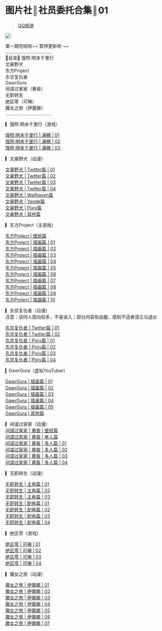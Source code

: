 # 图片社║社员委托合集║01
> [QQ频道](https://pd.qq.com/s/91278s5g6)    
  
![](https://i.postimg.cc/xTfzy3Mk/jxqq15.jpg)    

第一期完结啦~~ 暂停更新啦 ~~   
………………………………  
🔹目录🔹 
饿殍:明末千里行  
文豪野犬  
东方Project  
东京复仇者  
GawrGura  
间谍过家家（黄昏）    
无职转生  
绝区零（可琳）   
魔女之旅（伊蕾娜）   
………………………………

▎饿殍:明末千里行（游戏） 

[饿殍:明末千里行 | 满穗 | 01](https://pd.qq.com/s/4lggwu591)  
[饿殍:明末千里行 | 满穗 | 02](https://pd.qq.com/s/1nxjg4l3m)  
[饿殍:明末千里行 | 满穗 | 03](https://pd.qq.com/s/da3n22gvo)  

▎文豪野犬（动漫）  

[文豪野犬 | Twitter篇 | 01](https://pd.qq.com/s/3zo2jirxk)  
[文豪野犬 | Twitter篇 | 02](https://pd.qq.com/s/43lh1kafa)  
[文豪野犬 | Twitter篇 | 03](https://pd.qq.com/s/mzp6xq2a)  
[文豪野犬 | Twitter篇 | 04](https://pd.qq.com/s/9hja0anyt)  
[文豪野犬 | Wallhaven篇](https://pd.qq.com/s/3c4jv1ha0)  
[文豪野犬 | Yande篇](https://pd.qq.com/s/3wkykoupa)  
[文豪野犬 | Pixiv篇](https://pd.qq.com/s/69robqepe)  
[文豪野犬 | 其他篇](https://pd.qq.com/s/217j80mha)    
  
▎东方Project（主游戏）    
  
[东方Project | 壁纸篇](https://pd.qq.com/s/e11snlmoy)    
[东方Project | 插画篇 | 01](https://pd.qq.com/s/76cw2tn8n)  
[东方Project | 插画篇 | 02](https://pd.qq.com/s/ba2htz5a0)  
[东方Project | 插画篇 | 03](https://pd.qq.com/s/5cyiheqs8)  
[东方Project | 插画篇 | 04](https://pd.qq.com/s/6pf05dsma)  
[东方Project | 插画篇 | 05](https://pd.qq.com/s/hk6rxplfn)  
[东方Project | 插画篇 | 06](https://pd.qq.com/s/9i721l7u2)  
[东方Project | 插画篇 | 07](https://pd.qq.com/s/4qnr6qnd2)  
[东方Project | 插画篇 | 08](https://pd.qq.com/s/g0h1lmmxs)  
[东方Project | 插画篇 | 09](https://pd.qq.com/s/g761y9qoc)  
[东方Project | 插画篇 | 10](https://pd.qq.com/s/frqabn34t)    
  
▎东京复仇者（动漫）    
注意：该同人腐向较多，不喜误入；部分内容有血腥，感到不适者请立马退出

[东京复仇者 | Twitter篇 | 01](https://pd.qq.com/s/8o0bqr4pj)    
[东京复仇者 | Twitter篇 | 02](https://pd.qq.com/s/eidfd8x7o)    
[东京复仇者 | Pixiv篇 | 01](https://pd.qq.com/s/e1rab5lfn)    
[东京复仇者 | Pixiv篇 | 02](https://pd.qq.com/s/ckvduukjw)    
[东京复仇者 | Pixiv篇 | 03](https://pd.qq.com/s/89oenzwpr)    
[东京复仇者 | Pixiv篇 | 04](https://pd.qq.com/s/4insvc4hx)  

▎GawrGura（虚拟YouTuber）    
  
[GawrGura | 插画篇 | 01](https://pd.qq.com/s/g8oi61ioc)    
[GawrGura | 插画篇 | 02](https://pd.qq.com/s/1nw2bq84e)    
[GawrGura | 插画篇 | 03](https://pd.qq.com/s/he9dsaezp)    
[GawrGura | 插画篇 | 04](https://pd.qq.com/s/5j4363e8m)    
[GawrGura | 插画篇 | 05](https://pd.qq.com/s/1p8ovha0a)    
[GawrGura | 其他篇](https://pd.qq.com/s/1eodn5un)  

▎间谍过家家（动漫）  
[间谍过家家 | 黄昏 | 壁纸篇](https://pd.qq.com/s/fzu2xidb2)  
[间谍过家家 | 黄昏 | 单人篇](https://pd.qq.com/s/59tdgqril)  
[间谍过家家 | 黄昏 | 多人篇 | 01](https://pd.qq.com/s/6rjsggmvn)  
[间谍过家家 | 黄昏 | 多人篇 | 02](https://pd.qq.com/s/3108n4x8v)  
[间谍过家家 | 黄昏 | 多人篇 | 03](https://pd.qq.com/s/9idumceqp)  
[间谍过家家 | 黄昏 | 多人篇 | 04](https://pd.qq.com/s/f45f3caa7)  

▎无职转生（动漫）  

[无职转生 | 主角篇 | 01](https://pd.qq.com/s/f4oq3vgc)  
[无职转生 | 主角篇 | 02](https://pd.qq.com/s/10r4gg5o9)  
[无职转生 | 主角篇 | 03](https://pd.qq.com/s/ailyxj7sh)  
[无职转生 | 配角篇 | 01](https://pd.qq.com/s/83tkkpbiy)  
[无职转生 | 配角篇 | 02](https://pd.qq.com/s/77fkvlig9)  
[无职转生 | 配角篇 | 03](https://pd.qq.com/s/agbsd0fpk)  
[无职转生 | 配角篇 | 04](https://pd.qq.com/s/efsq4btoz)  

▎绝区零（游戏）  

[绝区零 | 可琳 | 01](https://pd.qq.com/s/tb2ic5k4)  
[绝区零 | 可琳 | 02](https://pd.qq.com/s/2wp62zium)  
[绝区零 | 可琳 | 03](https://pd.qq.com/s/b1tnpunsu)  
[绝区零 | 可琳 | 04](https://pd.qq.com/s/axcsrzgbf)  

▎魔女之旅（动漫）  

[魔女之旅 | 伊蕾娜 | 01](https://pd.qq.com/s/h6ul0tbud)  
[魔女之旅 | 伊蕾娜 | 02](https://pd.qq.com/s/b34gb2v6z)  
[魔女之旅 | 伊蕾娜 | 03](https://pd.qq.com/s/9juy7lrhp)  
[魔女之旅 | 伊蕾娜 | 04](https://pd.qq.com/s/6cjvyw64o)  
[魔女之旅 | 伊蕾娜 | 05](https://pd.qq.com/s/a6mdaai1j)  
[魔女之旅 | 伊蕾娜 | 06](https://pd.qq.com/s/9oht5buaa)  
[魔女之旅 | 伊蕾娜 | 07](https://pd.qq.com/s/ehel48kge)  